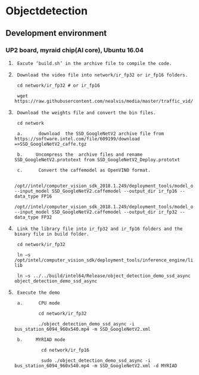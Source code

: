 # Objectdetection
## Development environment
### UP2 board, myraid chip(AI core), Ubuntu 16.04


1.      Excute ‘build.sh’ in the archive file to compile the code.

2.      Download the video file into network/ir_fp32 or ir_fp16 folders.

        cd network/ir_fp32 # or ir_fp16

        wget https://raw.githubusercontent.com/nealvis/media/master/traffic_vid/bus_station_6094_960x540.mp4

3.      Download the weights file and convert the bin files.

        cd network

        a.      download  the SSD_GoogleNetV2 archive file from https://software.intel.com/file/609199/download =>SSD_GoogleNetV2_caffe.tgz

        b.     Uncompress the  archive files and rename SSD_GoogleNetV2.prototext from SSD_GoogleNetV2_Deploy.prototxt

        c.      Convert the caffemodel as OpenVINO format.

        /opt//intel/computer_vision_sdk_2018.1.249/deployment_tools/model_optimizer/mo.py --input_model SSD_GoogleNetV2.caffemodel --output_dir ir_fp16 --data_type FP16

       /opt//intel/computer_vision_sdk_2018.1.249/deployment_tools/model_optimizer/mo.py --input_model SSD_GoogleNetV2.caffemodel --output_dir ir_fp32 --data_type FP32

4.      Link the library file into ir_fp32 and ir_fp16 folders and the binary file in build folder.

        cd network/ir_fp32

        ln –s /opt/intel/computer_vision_sdk/deployment_tools/inference_engine/lib/ubuntu_16.04/ lib

        ln –s ../../build/intel64/Release/object_detection_demo_ssd_async   object_detection_demo_ssd_async

5.      Execute the demo

        a.      CPU mode

                cd network/ir_fp32

                ./object_detection_demo_ssd_async -i bus_station_6094_960x540.mp4 -m SSD_GoogleNetV2.xml 

        b.     MYRIAD mode 

                 cd network/ir_fp16

                 sudo ./object_detection_demo_ssd_async -i bus_station_6094_960x540.mp4 -m SSD_GoogleNetV2.xml -d MYRIAD

 

